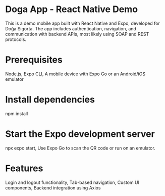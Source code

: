 # Doga App - React Native Demo
This is a demo mobile app built with React Native and Expo, developed for Doğa Sigorta. The app includes authentication, navigation, and communication with backend APIs, most likely using SOAP and REST protocols.

# Prerequisites
Node.js, Expo CLI, A mobile device with Expo Go or an Android/iOS emulator

# Install dependencies
npm install

# Start the Expo development server
npx expo start, Use Expo Go to scan the QR code or run on an emulator.

# Features
Login and logout functionality, Tab-based navigation, Custom UI components, Backend integration using Axios
